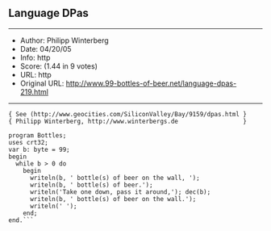 
## Language DPas ##
---
- Author: Philipp Winterberg
- Date: 04/20/05
- Info: http
- Score:  (1.44 in 9 votes)
- URL: http
- Original URL: http://www.99-bottles-of-beer.net/language-dpas-219.html
---

```{ DPas version of 99 Bottles of beer (Bottles.pas)               }
{ See (http://www.geocities.com/SiliconValley/Bay/9159/dpas.html }
{ Philipp Winterberg, http://www.winterbergs.de                  }

program Bottles;
uses crt32;
var b: byte = 99;
begin
  while b > 0 do
    begin
      writeln(b, ' bottle(s) of beer on the wall, ');
      writeln(b, ' bottle(s) of beer.');
      writeln('Take one down, pass it around,'); dec(b);
      writeln(b, ' bottle(s) of beer on the wall.');
      writeln(' ');
    end;
end.```